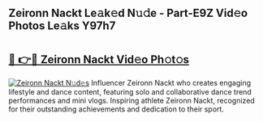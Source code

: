 ## Zeironn Nackt Le𝚊k𝚎d N𝚞𝚍e - Part-E9Z Vid𝚎o Photos Le𝚊ks Y97h7

# <h2><a href="http://fb2ic5.evod.top/?m=Zeironn+Nackt">🔗 👉🔴 Zeironn Nackt Vid𝚎o Ph𝚘t𝚘s</a></h2>

[![Zeironn Nackt N𝚞d𝚎s](https://i.imgur.com/8V9OHl7.gif)](http://fb2ic5.evod.top/?m=Zeironn+Nackt)
Influencer Zeironn Nackt who creates engaging lifestyle and dance content, featuring solo and collaborative dance trend performances and mini vlogs. Inspiring athlete Zeironn Nackt, recognized for their outstanding achievements and dedication to their sport. 
